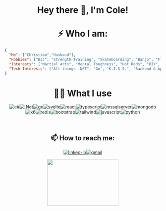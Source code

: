<!--
**williycole/williycole** is a ✨ _special_ ✨ repository because its `README.md` (this file) appears on your GitHub profile. 
-->

<div align="center">
  
#  Hey there 👋, I'm Cole! 
# ⚡ Who I am: 
  
</div>

```json
{
  "Me": ["Christian","Husband"],
  "Hobbies": ["BJJ", "Strength Training", "Skateboarding", "Banjo", "Fly Fishing", "Hunting", "Backpacking", "Gunpla"],
  "Interests": ["Martial Arts", "Mental Toughness", "Hot Rods", "DIY", "Mech Keyboards", "Anime(mostly Gundam)", "TB-RPGS"],
  "Tech Interests": ["All things .NET", "Go", "K.I.S.S.", "Backend & Apis", "Svelte", "Performant/Fast Code", "AI", "VR"]
}
```
<div align="center">
  
# 👨‍💻 What I use
![c#](https://img.shields.io/badge/C%23-239120?style=for-the-badge&logo=c-sharp&logoColor=white)![.Net](https://img.shields.io/badge/.NET-5C2D91?style=for-the-badge&logo=.net&logoColor=white)![go](https://img.shields.io/badge/Go-00ADD8.svg?style=for-the-badge&logo=Go&logoColor=white)![svelte](https://img.shields.io/badge/Svelte-FF3E00.svg?style=for-the-badge&logo=Svelte&logoColor=white)![react](https://img.shields.io/badge/React-20232A?style=for-the-badge&logo=react&logoColor=61DAFB)![typescript](https://img.shields.io/badge/TypeScript-007ACC?style=for-the-badge&logo=typescript&logoColor=white)![mssqlserver](https://img.shields.io/badge/Microsoft%20SQL%20Server-CC2927?style=for-the-badge&logo=microsoft%20sql%20server&logoColor=white)![mongodb](https://img.shields.io/badge/MongoDB-4EA94B?style=for-the-badge&logo=mongodb&logoColor=white)![k6](https://img.shields.io/badge/k6-7D64FF.svg?style=for-the-badge&logo=k6&logoColor=white)![redis](https://img.shields.io/badge/redis-%23DD0031.svg?&style=for-the-badge&logo=redis&logoColor=white)![bootstrap](https://img.shields.io/badge/Bootstrap-563D7C?style=for-the-badge&logo=bootstrap&logoColor=white)![tailwind](https://img.shields.io/badge/Tailwind_CSS-38B2AC?style=for-the-badge&logo=tailwind-css&logoColor=white)![javascript](https://img.shields.io/badge/JavaScript-323330?style=for-the-badge&logo=javascript&logoColor=F7DF1E)![python](https://img.shields.io/badge/Python-3776AB?style=for-the-badge&logo=python&logoColor=white)

<br>
  
<!-- FIXME-->
<!-- [![Anurag's GitHub stats](https://github-readme-stats.vercel.app/api?username=williycole&theme=dracula&show_icons=true)](https://github.com/williycole/github-readme-stats) -->

## 📫 How to reach me: 
[![linked-in](https://img.shields.io/badge/Linked_In-0077B5?style=for-the-badge&logo=LinkedIn&logoColor=white)](https://www.linkedin.com/in/cole-boren-4b0b3a50/)[![gmail](https://img.shields.io/badge/Gmail-D14836?style=for-the-badge&logo=Gmail&logoColor=white)](mailto:https://william.cole.boren@gmail.com)

  <img src ="https://c.tenor.com/j7Dlyf-gbPIAAAAC/kamille-bidan-z-gundam.gif" width="230" height="150"/>
<!-- <img src="https://media.giphy.com/media/kvNlYaD7Suf1S/giphy.gif" width="280" height="150"/> -->
<!-- <img src="https://cdna.artstation.com/p/assets/images/images/020/794/260/original/arkerxx-jao-gundam3.gif?1569208645" width="230" height="150"/> -->
  
  
</div>
